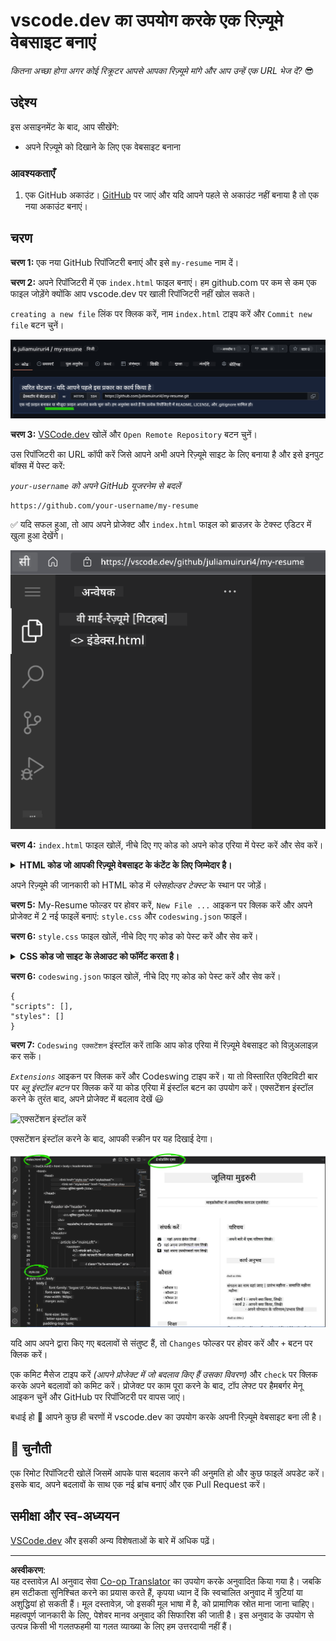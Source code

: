 <!--
CO_OP_TRANSLATOR_METADATA:
{
  "original_hash": "bd3aa6d2b879c30ea496c43aec1c49ed",
  "translation_date": "2025-08-29T16:02:28+00:00",
  "source_file": "8-code-editor/1-using-a-code-editor/assignment.md",
  "language_code": "hi"
}
-->
# vscode.dev का उपयोग करके एक रिज़्यूमे वेबसाइट बनाएं

_कितना अच्छा होगा अगर कोई रिक्रूटर आपसे आपका रिज़्यूमे मांगे और आप उन्हें एक URL भेज दें?_ 😎

## उद्देश्य

इस असाइनमेंट के बाद, आप सीखेंगे:

- अपने रिज़्यूमे को दिखाने के लिए एक वेबसाइट बनाना

### आवश्यकताएँ

1. एक GitHub अकाउंट। [GitHub](https://github.com/) पर जाएं और यदि आपने पहले से अकाउंट नहीं बनाया है तो एक नया अकाउंट बनाएं।

## चरण

**चरण 1:** एक नया GitHub रिपॉजिटरी बनाएं और इसे `my-resume` नाम दें।

**चरण 2:** अपने रिपॉजिटरी में एक `index.html` फाइल बनाएं। हम github.com पर कम से कम एक फाइल जोड़ेंगे क्योंकि आप vscode.dev पर खाली रिपॉजिटरी नहीं खोल सकते।

`creating a new file` लिंक पर क्लिक करें, नाम `index.html` टाइप करें और `Commit new file` बटन चुनें।

![github.com पर नई फाइल बनाएं](../../../../translated_images/new-file-github.com.c886796d800e8056561829a181be1382c5303da9d902d8b2dd82b68a4806e21f.hi.png)

**चरण 3:** [VSCode.dev](https://vscode.dev) खोलें और `Open Remote Repository` बटन चुनें।

उस रिपॉजिटरी का URL कॉपी करें जिसे आपने अभी अपने रिज़्यूमे साइट के लिए बनाया है और इसे इनपुट बॉक्स में पेस्ट करें:

_`your-username` को अपने GitHub यूजरनेम से बदलें_

```
https://github.com/your-username/my-resume
```

✅ यदि सफल हुआ, तो आप अपने प्रोजेक्ट और `index.html` फाइल को ब्राउज़र के टेक्स्ट एडिटर में खुला हुआ देखेंगे।

![नई फाइल बनाएं](../../../../translated_images/project-on-vscode.dev.e79815a9a95ee7feac72ebe5c941c91279716be37c575dbdbf2f43bea2c7d8b6.hi.png)

**चरण 4:** `index.html` फाइल खोलें, नीचे दिए गए कोड को अपने कोड एरिया में पेस्ट करें और सेव करें।

<details>
    <summary><b>HTML कोड जो आपकी रिज़्यूमे वेबसाइट के कंटेंट के लिए जिम्मेदार है।</b></summary>
    
        <html>

            <head>
                <link href="style.css" rel="stylesheet">
                <link rel="stylesheet" href="https://cdnjs.cloudflare.com/ajax/libs/font-awesome/5.15.4/css/all.min.css">
                <title>आपका नाम यहां लिखें!</title>
            </head>
            <body>
                <header id="header">
                    <!-- रिज़्यूमे हेडर जिसमें आपका नाम और टाइटल हो -->
                    <h1>आपका नाम यहां लिखें!</h1>
                    <hr>
                    आपका रोल!
                    <hr>
                </header>
                <main>
                    <article id="mainLeft">
                        <section>
                            <h2>संपर्क</h2>
                            <!-- संपर्क जानकारी जिसमें सोशल मीडिया शामिल हो -->
                            <p>
                                <i class="fa fa-envelope" aria-hidden="true"></i>
                                <a href="mailto:username@domain.top-level domain">अपना ईमेल यहां लिखें</a>
                            </p>
                            <p>
                                <i class="fab fa-github" aria-hidden="true"></i>
                                <a href="github.com/yourGitHubUsername">अपना यूजरनेम यहां लिखें!</a>
                            </p>
                            <p>
                                <i class="fab fa-linkedin" aria-hidden="true"></i>
                                <a href="linkedin.com/yourLinkedInUsername">अपना यूजरनेम यहां लिखें!</a>
                            </p>
                        </section>
                        <section>
                            <h2>कौशल</h2>
                            <!-- आपके कौशल -->
                            <ul>
                                <li>कौशल 1!</li>
                                <li>कौशल 2!</li>
                                <li>कौशल 3!</li>
                                <li>कौशल 4!</li>
                            </ul>
                        </section>
                        <section>
                            <h2>शिक्षा</h2>
                            <!-- आपकी शिक्षा -->
                            <h3>अपना कोर्स यहां लिखें!</h3>
                            <p>
                                अपना संस्थान यहां लिखें!
                            </p>
                            <p>
                                प्रारंभ - समाप्ति तिथि
                            </p>
                        </section>            
                    </article>
                    <article id="mainRight">
                        <section>
                            <h2>मेरे बारे में</h2>
                            <!-- आपके बारे में -->
                            <p>अपने बारे में कुछ लिखें!</p>
                        </section>
                        <section>
                            <h2>कार्य अनुभव</h2>
                            <!-- आपका कार्य अनुभव -->
                            <h3>जॉब टाइटल</h3>
                            <p>
                                संगठन का नाम यहां लिखें | प्रारंभ महीना – समाप्ति महीना
                            </p>
                            <ul>
                                    <li>कार्य 1 - आपने क्या किया, लिखें!</li>
                                    <li>कार्य 2 - आपने क्या किया, लिखें!</li>
                                    <li>अपने योगदान के परिणाम/प्रभाव लिखें</li>
                                    
                            </ul>
                            <h3>जॉब टाइटल 2</h3>
                            <p>
                                संगठन का नाम यहां लिखें | प्रारंभ महीना – समाप्ति महीना
                            </p>
                            <ul>
                                    <li>कार्य 1 - आपने क्या किया, लिखें!</li>
                                    <li>कार्य 2 - आपने क्या किया, लिखें!</li>
                                    <li>अपने योगदान के परिणाम/प्रभाव लिखें</li>
                                    
                            </ul>
                        </section>
                    </article>
                </main>
            </body>
        </html>
</details>

अपने रिज़्यूमे की जानकारी को HTML कोड में _प्लेसहोल्डर टेक्स्ट_ के स्थान पर जोड़ें।

**चरण 5:** My-Resume फोल्डर पर होवर करें, `New File ...` आइकन पर क्लिक करें और अपने प्रोजेक्ट में 2 नई फाइलें बनाएं: `style.css` और `codeswing.json` फाइलें।

**चरण 6:** `style.css` फाइल खोलें, नीचे दिए गए कोड को पेस्ट करें और सेव करें।

<details>
        <summary><b>CSS कोड जो साइट के लेआउट को फॉर्मेट करता है।</b></summary>
            
            body {
                font-family: 'Segoe UI', Tahoma, Geneva, Verdana, sans-serif;
                font-size: 16px;
                max-width: 960px;
                margin: auto;
            }
            h1 {
                font-size: 3em;
                letter-spacing: .6em;
                padding-top: 1em;
                padding-bottom: 1em;
            }

            h2 {
                font-size: 1.5em;
                padding-bottom: 1em;
            }

            h3 {
                font-size: 1em;
                padding-bottom: 1em;
            }
            main { 
                display: grid;
                grid-template-columns: 40% 60%;
                margin-top: 3em;
            }
            header {
                text-align: center;
                margin: auto 2em;
            }

            section {
                margin: auto 1em 4em 2em;
            }

            i {
                margin-right: .5em;
            }

            p {
                margin: .2em auto
            }

            hr {
                border: none;
                background-color: lightgray;
                height: 1px;
            }

            h1, h2, h3 {
                font-weight: 100;
                margin-bottom: 0;
            }
            #mainLeft {
                border-right: 1px solid lightgray;
            }
            
</details>

**चरण 6:** `codeswing.json` फाइल खोलें, नीचे दिए गए कोड को पेस्ट करें और सेव करें।

    {
    "scripts": [],
    "styles": []
    }

**चरण 7:** `Codeswing एक्सटेंशन` इंस्टॉल करें ताकि आप कोड एरिया में रिज़्यूमे वेबसाइट को विज़ुअलाइज़ कर सकें।

_`Extensions`_ आइकन पर क्लिक करें और Codeswing टाइप करें। या तो विस्तारित एक्टिविटी बार पर _ब्लू इंस्टॉल बटन_ पर क्लिक करें या कोड एरिया में इंस्टॉल बटन का उपयोग करें। एक्सटेंशन इंस्टॉल करने के तुरंत बाद, अपने प्रोजेक्ट में बदलाव देखें 😃

![एक्सटेंशन इंस्टॉल करें](../../../../8-code-editor/images/install-extension.gif)

एक्सटेंशन इंस्टॉल करने के बाद, आपकी स्क्रीन पर यह दिखाई देगा।

![Codeswing एक्सटेंशन का उपयोग](../../../../translated_images/after-codeswing-extension-pb.0ebddddcf73b550994947a9084e35e2836c713ae13839d49628e3c764c1cfe83.hi.png)

यदि आप अपने द्वारा किए गए बदलावों से संतुष्ट हैं, तो `Changes` फोल्डर पर होवर करें और `+` बटन पर क्लिक करें।

एक कमिट मैसेज टाइप करें _(आपने प्रोजेक्ट में जो बदलाव किए हैं उसका विवरण)_ और `check` पर क्लिक करके अपने बदलावों को कमिट करें। प्रोजेक्ट पर काम पूरा करने के बाद, टॉप लेफ्ट पर हैमबर्गर मेनू आइकन चुनें और GitHub पर रिपॉजिटरी पर वापस जाएं।

बधाई हो 🎉 आपने कुछ ही चरणों में vscode.dev का उपयोग करके अपनी रिज़्यूमे वेबसाइट बना ली है।

## 🚀 चुनौती

एक रिमोट रिपॉजिटरी खोलें जिसमें आपके पास बदलाव करने की अनुमति हो और कुछ फाइलें अपडेट करें। इसके बाद, अपने बदलावों के साथ एक नई ब्रांच बनाएं और एक Pull Request करें।

## समीक्षा और स्व-अध्ययन

[VSCode.dev](https://code.visualstudio.com/docs/editor/vscode-web?WT.mc_id=academic-0000-alfredodeza) और इसकी अन्य विशेषताओं के बारे में अधिक पढ़ें।

---

**अस्वीकरण**:  
यह दस्तावेज़ AI अनुवाद सेवा [Co-op Translator](https://github.com/Azure/co-op-translator) का उपयोग करके अनुवादित किया गया है। जबकि हम सटीकता सुनिश्चित करने का प्रयास करते हैं, कृपया ध्यान दें कि स्वचालित अनुवाद में त्रुटियां या अशुद्धियां हो सकती हैं। मूल दस्तावेज़, जो इसकी मूल भाषा में है, को प्रामाणिक स्रोत माना जाना चाहिए। महत्वपूर्ण जानकारी के लिए, पेशेवर मानव अनुवाद की सिफारिश की जाती है। इस अनुवाद के उपयोग से उत्पन्न किसी भी गलतफहमी या गलत व्याख्या के लिए हम उत्तरदायी नहीं हैं।